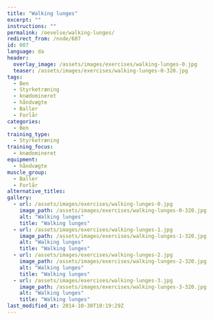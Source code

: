 ```yaml
---
title: "Walking lunges"
excerpt: ""
instructions: ""
permalink: /oevelse/walking-lunges/
redirect_from: /node/607
id: 607
language: da
header:
  overlay_image: /assets/images/exercises/walking-lunges-0.jpg
  teaser: /assets/images/exercises/walking-lunges-0-320.jpg
tags:
  - Ben
  - Styrketræning
  - knædomineret
  - håndvægte
  - Baller
  - Forlår
categories:
  - Ben
training_type: 
  - Styrketræning
training_focus: 
  - knædomineret
equipment:
  - håndvægte
muscle_group:
  - Baller
  - Forlår
alternative_titles:
gallery:
  - url: /assets/images/exercises/walking-lunges-0.jpg
    image_path: /assets/images/exercises/walking-lunges-0-320.jpg
    alt: "Walking lunges"
    title: "Walking lunges"
  - url: /assets/images/exercises/walking-lunges-1.jpg
    image_path: /assets/images/exercises/walking-lunges-1-320.jpg
    alt: "Walking lunges"
    title: "Walking lunges"
  - url: /assets/images/exercises/walking-lunges-2.jpg
    image_path: /assets/images/exercises/walking-lunges-2-320.jpg
    alt: "Walking lunges"
    title: "Walking lunges"
  - url: /assets/images/exercises/walking-lunges-3.jpg
    image_path: /assets/images/exercises/walking-lunges-3-320.jpg
    alt: "Walking lunges"
    title: "Walking lunges"
last_modified_at: 2014-10-30T10:19:29Z
---
```



